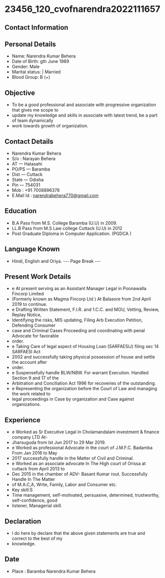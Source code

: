 # 23456_120_cvofnarendra2022111657

## Contact Information



## Personal Details

* Name: Narendra Kumar Behera
* Date of Birth: gth June 1989
* Gender: Male
* Marital status: | Married
* Blood Group: B (+)


## Objective

* To be a good professional and associate with progressive organization that gives me scope to
* update my knowledge and skills in associate with latest trend, be a part of team dynamically
* work towards growth of organization.


## Contact Details

* Narendra Kumar Behera
* S/o : Narayan Behera
* AT — Hatasahi
* PO/PS — Baramba
* Dist — Cuttack
* State — Odisha
* Pin — 754031
* Mob : +91 7008896378
* E.Mail Id : narendrabehera770@gmail.com


## Education

* B.A Pass from M.S. College Baramba (U.U) in 2009.
* LL.B Pass from M.S Law college Cuttack (U.U) in 2012
* Post Graduate Diploma in Computer Application. (PGDCA )


## Language Known

* Hindi, English and Oriya.
--- Page Break ---


## Present Work Details

* e At present serving as an Assistant Manager Legal in Poonawalla Fincorp Limited
* (Formerly known as Magma Fincorp Ltd ) At Balasore from 2nd April 2019 to continue.
* e Drafting Written Statement, F.I.R. and 1.C.C. and MOU, Vetting, Review, Replay Notice,
* Identifying the risks, MIS updating, Filing Arb Execution Petition, Defending Consumer
* case and Criminal Cases Proceeding and coordinating with penal Advocate for favorable
* order.
* e Taking Care of legal aspect of Housing Loan (SARFAESIJ) filing sec 14 SARFAESI Act
* 2002 and successfully taking physical possession of house and settle the account after
* order.
* e Suspensefully handle BLW/NBW. For warrant Execution. Handled Section 9 and 17 of the
* Arbitration and Conciliation Act 1996 for recoveries of the outstanding.
* e Representing the organization before the Court of Law and managing the work related to
* legal proceedings in Case by organization and Case against organizations.


## Experience

* e Worked as Sr Executive Legal in Cholamandalam investment & finance company LTD At-
* Jharsuguda from Ist Jun 2017 to 29 Mar 2019.
* e Worked as professional Advocate in the court of J.M.F.C. Badamba From Jan 2016 to May
* 2017 successfully handle in the Matter of Civil and Criminal.
* e Worked as an associate advocate In The High court of Orissa at cuttack from April 2013 to
* Dec 2015 in the chamber of ADV- Basant Kumar rout. Successfully Handle In The Matter
* of M.A.C,A, Write, Family, Labor and Consumer etc.
* Key skill:S
* Time management, self-motivated, persuasive, determined, trustworthy, self-confidence, good
* listener, Managerial skill.


## Declaration

* I do here by declare that the above given statements are true and correct to the best of my
* knowledge.


## Date

* Place : Baramba Narendra Kumar Behera

